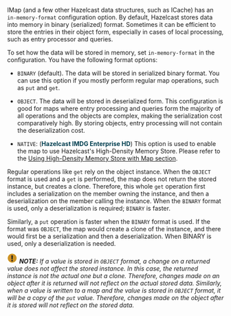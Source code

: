 
IMap (and a few other Hazelcast data structures, such as ICache) has an `in-memory-format` configuration option. By default, Hazelcast stores data into memory in binary (serialized) format. Sometimes it can be efficient to store the entries in their object form, especially in cases of local processing, such as entry processor and queries.

To set how the data will be stored in memory, set `in-memory-format` in the configuration. You have the following format options:

- `BINARY` (default). The data will be stored in serialized binary format. You can use this option if you mostly perform regular map operations, such as `put` and `get`.

- `OBJECT`. The data will be stored in deserialized form. This configuration is good for maps where entry processing and queries form the majority of all operations and the objects are complex, making the serialization cost comparatively high. By storing objects, entry processing will not contain the deserialization cost.
 
- `NATIVE`: (<font color="##153F75">**Hazelcast IMDG Enterprise HD**</font>) This option is used to enable the map to use Hazelcast's High-Density Memory Store. Please refer to the [Using High-Density Memory Store with Map section](04_Using_High-Density_Memory_Store_with_Map.md).

Regular operations like `get` rely on the object instance. When the `OBJECT` format is used and a `get` is performed, the map does not return the stored instance, but creates a clone. Therefore, this whole `get` operation first includes a serialization on the member owning the instance, and then a deserialization on the member calling the instance. When the `BINARY` format is used, only a deserialization is required; `BINARY` is faster.

Similarly, a `put` operation is faster when the `BINARY` format is used. If the format was `OBJECT`, the map would create a clone of the instance, and there would first be a serialization and then a deserialization. When BINARY is used, only a deserialization is needed.


![image](../../images/NoteSmall.jpg) ***NOTE:*** *If a value is stored in `OBJECT` format, a change on a returned value does not affect the stored instance. In this case, the returned instance is not the actual one but a clone. Therefore, changes made on an object after it is returned will not reflect on the actual stored data. Similarly, when a value is written to a map and the value is stored in `OBJECT` format, it will be a copy of the `put` value. Therefore, changes made on the object after it is stored will not reflect on the stored data.*

